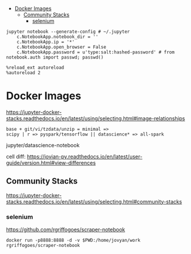 <!-- TOC -->

- [Docker Images](#docker-images)
  - [Community Stacks](#community-stacks)
    - [selenium](#selenium)

<!-- /TOC -->

    jupyter notebook --generate-config # ~/.jupyter
        c.NotebookApp.notebook_dir = ''
        c.NotebookApp.ip = '*'
        c.NotebookApp.open_browser = False 
        c.NotebookApp.password = u'type:salt:hashed-password' # from notebook.auth import passwd; passwd()

    %reload_ext autoreload
    %autoreload 2

# Docker Images
https://jupyter-docker-stacks.readthedocs.io/en/latest/using/selecting.html#image-relationships

    base + git/vi/tzdata/unzip = minimal => 
    scipy | r => pyspark/tensorflow || datascience* => all-spark

jupyter/datascience-notebook

cell diff: https://jovian-py.readthedocs.io/en/latest/user-guide/version.html#view-differences

## Community Stacks
https://jupyter-docker-stacks.readthedocs.io/en/latest/using/selecting.html#community-stacks

### selenium
https://github.com/rgriffogoes/scraper-notebook  

    docker run -p8888:8888 -d -v $PWD:/home/jovyan/work rgriffogoes/scraper-notebook
